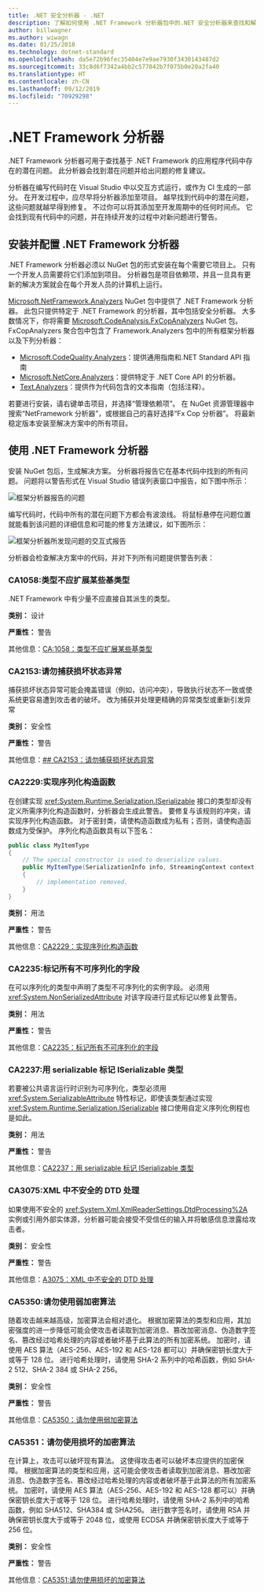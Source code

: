 ```yaml
---
title: .NET 安全分析器 - .NET
description: 了解如何使用 .NET Framework 分析器包中的.NET 安全分析器来查找和解决安全风险
author: billwagner
ms.author: wiwagn
ms.date: 01/25/2018
ms.technology: dotnet-standard
ms.openlocfilehash: da5e72b96fec35404e7e9ae7930f3430143487d2
ms.sourcegitcommit: 33c8d6f7342a4bb2c577842b7f075b0e20a2fa40
ms.translationtype: HT
ms.contentlocale: zh-CN
ms.lasthandoff: 09/12/2019
ms.locfileid: "70929298"
---
```

# <a name="the-net-framework-analyzer"></a>.NET Framework 分析器

.NET Framework 分析器可用于查找基于 .NET Framework 的应用程序代码中存在的潜在问题。 此分析器会找到潜在问题并给出问题的修复建议。

分析器在编写代码时在 Visual Studio 中以交互方式运行，或作为 CI 生成的一部分。 在开发过程中，应尽早将分析器添加至项目。 越早找到代码中的潜在问题，这些问题就越早得到修复。 不过你可以将其添加至开发周期中的任何时间点。 它会找到现有代码中的问题，并在持续开发的过程中对新问题进行警告。

## <a name="installing-and-configuring-the-net-framework-analyzer"></a>安装并配置 .NET Framework 分析器

.NET Framework 分析器必须以 NuGet 包的形式安装在每个需要它项目上。 只有一个开发人员需要将它们添加到项目。 分析器包是项目依赖项，并且一旦具有更新的解决方案就会在每个开发人员的计算机上运行。

[Microsoft.NetFramework.Analyzers](https://www.nuget.org/packages/Microsoft.NetFramework.Analyzers/) NuGet 包中提供了 .NET Framework 分析器。 此包只提供特定于 .NET Framework 的分析器，其中包括安全分析器。 大多数情况下，你将需要 [Microsoft.CodeAnalysis.FxCopAnalyzers](https://www.nuget.org/packages/Microsoft.CodeAnalysis.FxCopAnalyzers) NuGet 包。 FxCopAnalyzers 聚合包中包含了 Framework.Analyzers 包中的所有框架分析器以及下列分析器：

- [Microsoft.CodeQuality.Analyzers](https://www.nuget.org/packages/Microsoft.CodeQuality.Analyzers)：提供通用指南和.NET Standard API 指南
- [Microsoft.NetCore.Analyzers](https://www.nuget.org/packages/Microsoft.NetCore.Analyzers)：提供特定于 .NET Core API 的分析器。
- [Text.Analyzers](https://www.nuget.org/packages/Text.Analyzers)：提供作为代码包含的文本指南（包括注释）。

若要进行安装，请右键单击项目，并选择“管理依赖项”。
在 NuGet 资源管理器中搜索“NetFramework 分析器”，或根据自己的喜好选择“Fx Cop 分析器”。 将最新稳定版本安装至解决方案中的所有项目。

## <a name="using-the-net-framework-analyzer"></a>使用 .NET Framework 分析器

安装 NuGet 包后，生成解决方案。 分析器将报告它在基本代码中找到的所有问题。 问题将以警告形式在 Visual Studio 错误列表窗口中报告，如下图中所示：

![框架分析器报告的问题](./media/framework-analyzers-2.png)

编写代码时，代码中所有的潜在问题下方都会有波浪线。
将鼠标悬停在问题位置就能看到该问题的详细信息和可能的修复方法建议，如下图所示：

![框架分析器所发现问题的交互式报告](./media/framework-analyzers-1.png)

分析器会检查解决方案中的代码，并对下列所有问题提供警告列表：

### <a name="ca1058-types-should-not-extend-certain-base-types"></a>CA1058:类型不应扩展某些基类型

.NET Framework 中有少量不应直接自其派生的类型。 

**类别：** 设计

**严重性：** 警告

其他信息：[CA:1058：类型不应扩展某些基类型](/visualstudio/code-quality/ca1058-types-should-not-extend-certain-base-types)

### <a name="ca2153-do-not-catch-corrupted-state-exceptions"></a>CA2153:请勿捕获损坏状态异常

捕获损坏状态异常可能会掩盖错误（例如，访问冲突），导致执行状态不一致或使系统更容易遭到攻击者的破坏。 改为捕获并处理更精确的异常类型或重新引发异常

**类别：** 安全性

**严重性：** 警告

其他信息：[## CA2153：请勿捕获损坏状态异常](/visualstudio/code-quality/ca2153-avoid-handling-corrupted-state-exceptions)

### <a name="ca2229-implement-serialization-constructors"></a>CA2229:实现序列化构造函数

在创建实现 <xref:System.Runtime.Serialization.ISerializable> 接口的类型却没有定义所需序列化构造函数时，分析器会生成此警告。 要修复与该规则的冲突，请实现序列化构造函数。 对于密封类，请使构造函数成为私有；否则，请使构造函数成为受保护。 序列化构造函数具有以下签名：

```csharp
public class MyItemType
{
    // The special constructor is used to deserialize values.
    public MyItemType(SerializationInfo info, StreamingContext context)
    {
        // implementation removed.
    }
}
```

**类别：** 用法

**严重性：** 警告

其他信息：[CA2229：实现序列化构造函数](/visualstudio/code-quality/ca2229-implement-serialization-constructors)

### <a name="ca2235-mark-all-non-serializable-fields"></a>CA2235:标记所有不可序列化的字段

在可以序列化的类型中声明了类型不可序列化的实例字段。 必须用 <xref:System.NonSerializedAttribute> 对该字段进行显式标记以修复此警告。

**类别：** 用法

**严重性：** 警告

其他信息：[CA2235：标记所有不可序列化的字段](/visualstudio/code-quality/ca2235-mark-all-non-serializable-fields)

### <a name="ca2237-mark-iserializable-types-with-serializable"></a>CA2237:用 serializable 标记 ISerializable 类型

若要被公共语言运行时识别为可序列化，类型必须用 <xref:System.SerializableAttribute> 特性标记，即使该类型通过实现 <xref:System.Runtime.Serialization.ISerializable> 接口使用自定义序列化例程也是如此。

**类别：** 用法

**严重性：** 警告

其他信息：[CA2237：用 serializable 标记 ISerializable 类型](/visualstudio/code-quality/ca2237-mark-iserializable-types-with-serializableattribute)

### <a name="ca3075-insecure-dtd-processing-in-xml"></a>CA3075:XML 中不安全的 DTD 处理

如果使用不安全的 <xref:System.Xml.XmlReaderSettings.DtdProcessing%2A> 实例或引用外部实体源，分析器可能会接受不受信任的输入并将敏感信息泄露给攻击者。  

**类别：** 安全性

**严重性：** 警告

其他信息：[A3075：XML 中不安全的 DTD 处理](/visualstudio/code-quality/ca2237-mark-iserializable-types-with-serializableattribute)

### <a name="ca5350-do-not-use-weak-cryptographic-algorithms"></a>CA5350:请勿使用弱加密算法

随着攻击越来越高级，加密算法会相对退化。 根据加密算法的类型和应用，其加密强度的进一步降低可能会使攻击者读取到加密消息、篡改加密消息、伪造数字签名、篡改经过哈希处理的内容或者破坏基于此算法的所有加密系统。 加密时，请使用 AES 算法（AES-256、AES-192 和 AES-128 都可以）并确保密钥长度大于或等于 128 位。 进行哈希处理时，请使用 SHA-2 系列中的哈希函数，例如 SHA-2 512、SHA-2 384 或 SHA-2 256。

**类别：** 安全性

**严重性：** 警告

其他信息：[CA5350：请勿使用弱加密算法](/visualstudio/code-quality/ca5350-do-not-use-weak-cryptographic-algorithms)

### <a name="ca5351-do-not-use-broken-cryptographic-algorithms"></a>CA5351：请勿使用损坏的加密算法

在计算上，攻击可以破坏现有算法。 这使得攻击者可以破坏本应提供的加密保障。 根据加密算法的类型和应用，这可能会使攻击者读取到加密消息、篡改加密消息、伪造数字签名、篡改经过哈希处理的内容或者破坏基于此算法的所有加密系统。 加密时，请使用 AES 算法（AES-256、AES-192 和 AES-128 都可以）并确保密钥长度大于或等于 128 位。 进行哈希处理时，请使用 SHA-2 系列中的哈希函数，例如 SHA512、SHA384 或 SHA256。 进行数字签名时，请使用 RSA 并确保密钥长度大于或等于 2048 位，或使用 ECDSA 并确保密钥长度大于或等于 256 位。

**类别：** 安全性

**严重性：** 警告

其他信息：[CA5351:请勿使用损坏的加密算法](/visualstudio/code-quality/ca5351-do-not-use-broken-cryptographic-algorithms)
